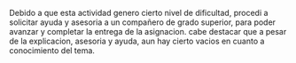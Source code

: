 Debido a que esta actividad genero cierto nivel de dificultad, procedi a solicitar ayuda y asesoria a un compañero de grado superior, para poder avanzar y completar la entrega de la asignacion.
cabe destacar que a pesar de la explicacion, asesoria y ayuda, aun hay cierto vacios en cuanto a conocimiento del tema.
